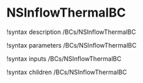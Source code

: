 # NSInflowThermalBC

!syntax description /BCs/NSInflowThermalBC

!syntax parameters /BCs/NSInflowThermalBC

!syntax inputs /BCs/NSInflowThermalBC

!syntax children /BCs/NSInflowThermalBC
